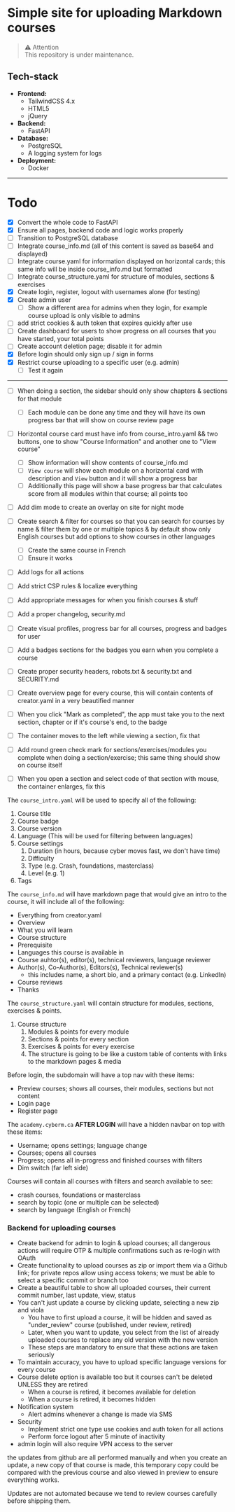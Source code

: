 # Simple site for uploading Markdown courses

> ⚠️ Attention<br>This repository is under maintenance.

## Tech-stack
- **Frontend:**
	- TailwindCSS 4.x
	- HTML5
	- jQuery
- **Backend:**
	- FastAPI
- **Database:**
	- PostgreSQL
	- A logging system for logs
- **Deployment:**
	- Docker

---

# Todo
- [X] Convert the whole code to FastAPI
- [X] Ensure all pages, backend code and logic works properly 
- [ ] Transition to PostgreSQL database
- [ ] Integrate course_info.md (all of this content is saved as base64 and displayed)
- [ ] Integrate course.yaml for information displayed on horizontal cards; this same info will be inside course_info.md but formatted 
- [ ] Integrate course_structure.yaml for structure of modules, sections & exercises
- [X] Create login, register, logout with usernames alone (for testing)
- [X] Create admin user
	- [ ] Show a different area for admins when they login, for example course upload is only visible to admins 
- [ ] add strict cookies & auth token that expires quickly after use 
- [ ] Create dashboard for users to show progress on all courses that you have started, your total points 
- [ ] Create account deletion page; disable it for admin 
- [X] Before login should only sign up / sign in forms 
- [X] Restrict course uploading to a specific user (e.g. admin)
	- [ ] Test it again

---

- [ ] When doing a section, the sidebar should only show chapters & sections for that module
	- [ ] Each module can be done any time and they will have its own progress bar that will show on course review page 
- [ ] Horizontal course card must have info from course_intro.yaml && two buttons, one to show "Course Information" and another one to "View course"
	- [ ] Show information will show contents of course_info.md
	- [ ] `View course` will show each module on a horizontal card with description and `View` button and it will show a progress bar
	- [ ] Additionally this page will show a base progress bar that calculates score from all modules within that course; all points too 
- [ ] Add dim mode to create an overlay on site for night mode 
- [ ] Create search & filter for courses so that you can search for courses by name & filter them by one or multiple topics & by default show only English courses but add options to show courses in other languages 
	- [ ] Create the same course in French
	- [ ] Ensure it works 
- [ ] Add logs for all actions 
- [ ] Add strict CSP rules & localize everything 
- [ ] Add appropriate messages for when you finish courses & stuff
- [ ] Add a proper changelog, security.md 
- [ ] Create visual profiles, progress bar for all courses, progress and badges for user
- [ ] Add a badges sections for the badges you earn when you complete a course 
- [ ] Create proper security headers, robots.txt & security.txt and SECURITY.md 
- [ ] Create overview page for every course, this will contain contents of creator.yaml in a very beautified manner
- [ ] When you click "Mark as completed", the app must take you to the next section, chapter or if it's course's end, to the badge
- [ ] The container moves to the left while viewing a section, fix that
- [ ] Add round green check mark for sections/exercises/modules you complete when doing a section/exercise; this same thing should show on course itself  
- [ ] When you open a section and select code of that section with mouse, the container enlarges, fix this


The `course_intro.yaml` will be used to specify all of the following:
1. Course title
3. Course badge 
4. Course version 
5. Language (This will be used for filtering between languages)
6. Course settings
	1. Duration (in hours, because cyber moves fast, we don't have time)
	2. Difficulty 
	3. Type (e.g. Crash, foundations, masterclass)
	4. Level (e.g. 1)
7. Tags


The `course_info.md` will have markdown page that would give an intro to the course, it will include all of the following:
- Everything from creator.yaml 
- Overview
- What you will learn
- Course structure
- Prerequisite
- Languages this course is available in
- Course auhtor(s), editor(s), technical reviewers, language reviewer  
- Author(s), Co-Author(s), Editors(s), Technical reviewer(s)
	- this includes name, a short bio, and a primary contact (e.g. LinkedIn)
- Course reviews
- Thanks

The `course_structure.yaml` will contain structure for modules, sections, exercises & points. 
1. Course structure 
	1. Modules & points for every module
	2. Sections & points for every section
	3. Exercises & points for every exercise
	4. The structure is going to be like a custom table of contents with links to the markdown pages & media 


Before login, the subdomain will have a top nav with these items:
- Preview courses; shows all courses, their modules, sections but not content 
- Login page
- Register page


The `academy.cyberm.ca` **AFTER LOGIN** will have a hidden navbar on top with these items:
- Username; opens settings; language change 
- Courses; opens all courses 
- Progress; opens all in-progress and finished courses with filters 
- Dim switch (far left side)

Courses will contain all courses with filters and search available to see:
- crash courses, foundations or masterclass 
- search by topic (one or multiple can be selected)
- search by language (English or French)


### Backend for uploading courses
- Create backend for admin to login & upload courses; all dangerous actions will require OTP & multiple confirmations such as re-login with OAuth 
- Create functionality to upload courses as zip or import them via a Github link; for private repos allow using access tokens; we must be able to select a specific commit or branch too 
- Create a beautiful table to show all uploaded courses, their current commit number, last update, view, status 
- You can't just update a course by clicking update, selecting a new zip and viola 
    - You have to first upload a course, it will be hidden and saved as "under_review" course (published, under review, retired)
    - Later, when you want to update, you select from the list of already uploaded courses to replace any old version with the new version 
    - These steps are mandatory to ensure that these actions are taken seriously 
- To maintain accuracy, you have to upload specific language versions for every course 
- Course delete option is available too but it courses can't be deleted UNLESS they are retired
	- When a course is retired, it becomes available for deletion
	- When a course is retired, it becomes hidden 
- Notification system
	- Alert admins whenever a change is made via SMS 
- Security 
	- Implement strict one type use cookies and auth token for all actions 
	- Perform force logout after 5 minute of inactivity 
- admin login will also require VPN access to the server 


the updates from github are all performed manually and when you create an update, a new copy of that course is made, this temporary copy could be compared with the previous course and also viewed in preview to ensure everything works. 

Updates are not automated because we tend to review courses carefully before shipping them.



